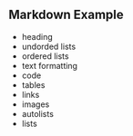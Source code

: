 ## Markdown Example

- heading
- undorded lists
- ordered lists
- text formatting
- code
- tables
- links
- images
- autolists
- lists
